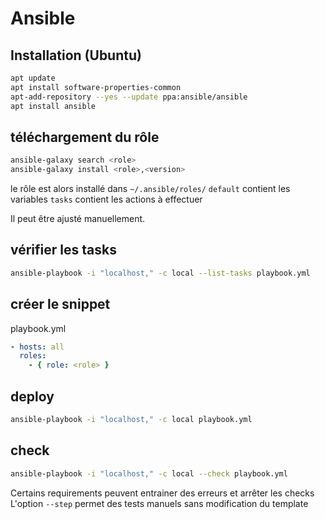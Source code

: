 # Ansible

## Installation (Ubuntu)

```sh
apt update
apt install software-properties-common
apt-add-repository --yes --update ppa:ansible/ansible
apt install ansible
```

## téléchargement du rôle

```sh
ansible-galaxy search <role>
ansible-galaxy install <role>,<version>
```

le rôle est alors installé dans `~/.ansible/roles/`
`default` contient les variables
`tasks` contient les actions à effectuer

Il peut être ajusté manuellement.

## vérifier les tasks

```sh
ansible-playbook -i "localhost," -c local --list-tasks playbook.yml
```

## créer le snippet

playbook.yml

```yml
- hosts: all
  roles:
    - { role: <role> }
```

## deploy

```sh
ansible-playbook -i "localhost," -c local playbook.yml
```

## check

```sh
ansible-playbook -i "localhost," -c local --check playbook.yml
```
Certains requirements peuvent entrainer des erreurs et arrêter les checks 
L'option `--step` permet des tests manuels sans modification du template
